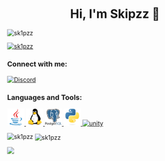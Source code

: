 <h1 align="center">Hi, I'm Skipzz 👋</h1>
<p align="left"> <img src="https://komarev.com/ghpvc/?username=sk1pzz&label=Profile%20views&color=0e75b6&style=flat" alt="sk1pzz" /> </p>

<p align="left"> <a href="https://github.com/ryo-ma/github-profile-trophy"><img src="https://github-profile-trophy.vercel.app/?username=sk1pzz" alt="sk1pzz" /></a> </p>

<h3 align="left">Connect with me:</h3>
<p align="left">
<a href="https://discord.gg/ykF6UfqWgF" target="blank"><img align="center" src="https://raw.githubusercontent.com/rahuldkjain/github-profile-readme-generator/neutral-icons/src/images/icons/Social/discord.svg" alt="Discord" height="30" width="40" /></a>
</p>

<h3 align="left">Languages and Tools:</h3>
<p align="left"> <a href="https://www.java.com" target="_blank"> <img src="https://raw.githubusercontent.com/devicons/devicon/master/icons/java/java-original.svg" alt="java" width="40" height="40"/> </a> <a href="https://www.linux.org/" target="_blank"> <img src="https://raw.githubusercontent.com/devicons/devicon/master/icons/linux/linux-original.svg" alt="linux" width="40" height="40"/> </a> <a href="https://www.postgresql.org" target="_blank"> <img src="https://raw.githubusercontent.com/devicons/devicon/master/icons/postgresql/postgresql-original-wordmark.svg" alt="postgresql" width="40" height="40"/> </a> <a href="https://www.python.org" target="_blank"> <img src="https://raw.githubusercontent.com/devicons/devicon/master/icons/python/python-original.svg" alt="python" width="40" height="40"/> </a> <a href="https://unity.com/" target="_blank"> <img src="https://www.vectorlogo.zone/logos/unity3d/unity3d-icon.svg" alt="unity" width="40" height="40"/> </a> </p>

<p><img align="left" src="https://github-readme-stats.vercel.app/api/top-langs?username=sk1pzz&show_icons=true&locale=en&layout=compact" alt="sk1pzz" /></p>

<p>&nbsp;<img align="center" src="https://github-readme-stats.vercel.app/api?username=sk1pzz&show_icons=true&locale=en" alt="sk1pzz" /></p>

<img src="https://github-readme-stats.vercel.app/api?username=Sk1pzz&&show_icons=true&title_color=ffffff&icon_color=bb2acf&text_color=daf7dc&bg_color=151515">
